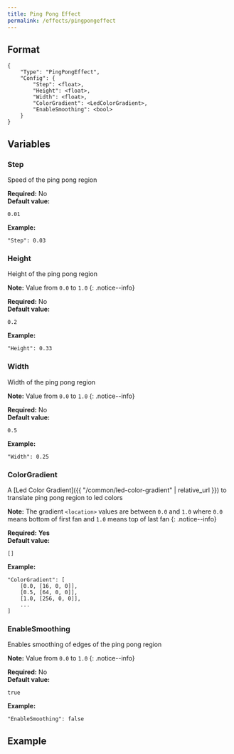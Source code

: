 ```yaml
---
title: Ping Pong Effect
permalink: /effects/pingpongeffect
---
```


## Format

~~~
{
    "Type": "PingPongEffect",
    "Config": {
        "Step": <float>,
        "Height": <float>,
        "Width": <float>,
        "ColorGradient": <LedColorGradient>,
        "EnableSmoothing": <bool>
    }
}
~~~

## Variables

### Step
<div class="variable-block" markdown="block">

Speed of the ping pong region

**Required:** No<br>
**Default value:**
~~~
0.01
~~~
**Example:**
~~~
"Step": 0.03
~~~

</div>

### Height
<div class="variable-block" markdown="block">

Height of the ping pong region

**Note:** Value from `0.0` to `1.0`
{: .notice--info} 

**Required:** No<br>
**Default value:**
~~~
0.2
~~~
**Example:**
~~~
"Height": 0.33
~~~

</div>

### Width
<div class="variable-block" markdown="block">

Width of the ping pong region

**Note:** Value from `0.0` to `1.0`
{: .notice--info} 

**Required:** No<br>
**Default value:**
~~~
0.5
~~~
**Example:**
~~~
"Width": 0.25
~~~

</div>

### ColorGradient
<div class="variable-block" markdown="block">

A [Led Color Gradient]({{ "/common/led-color-gradient" | relative_url }}) to translate ping pong region to led colors

**Note:** The gradient `<location>` values are between `0.0` and `1.0` where `0.0` means bottom of first fan and `1.0` means top of last fan
{: .notice--info}

**Required:** **Yes**<br>
**Default value:**
~~~
[]
~~~
**Example:**
~~~
"ColorGradient": [
    [0.0, [16, 0, 0]],
    [0.5, [64, 0, 0]],
    [1.0, [256, 0, 0]],
    ...
]
~~~

</div>

### EnableSmoothing
<div class="variable-block" markdown="block">

Enables smoothing of edges of the ping pong region

**Note:** Value from `0.0` to `1.0`
{: .notice--info} 

**Required:** No<br>
**Default value:**
~~~
true
~~~
**Example:**
~~~
"EnableSmoothing": false
~~~

</div>

## Example

~~~
~~~